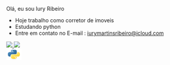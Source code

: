 Olá, eu sou Iury Ribeiro

- Hoje trabalho como corretor de imoveis
- Estudando python
- Entre em contato no E-mail : iurymartinsribeiro@icloud.com


<div>
  <a href="https://github.com/iuryribeir">
  <img height="180em" src="https://github-readme-stats.vercel.app/api?username=iuryribeir&show_icons=true&theme=dark&include_all_commits=true&count_private=true"/>
  <img height="180em" src="https://github-readme-stats.vercel.app/api/top-langs/?username=iuryribeir&layout=compact&langs_count=7&theme=dark"/>
</div>
<div style="display:
            
           

  <img align="center" alt="Rafa-Js" height="30" width="40" src="https://raw.githubusercontent.com/devicons/devicon/master/icons/javascript/javascript-plain.svg">
  <img align="center" alt="Rafa-Python" height="30" width="40" src="https://raw.githubusercontent.com/devicons/devicon/master/icons/python/python-original.svg">
  
  
</div>
  
  ##
 
<div> 
 
